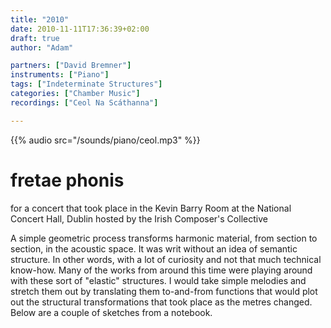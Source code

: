 ```yaml
---
title: "2010"
date: 2010-11-11T17:36:39+02:00
draft: true
author: "Adam"

partners: ["David Bremner"]
instruments: ["Piano"]
tags: ["Indeterminate Structures"]
categories: ["Chamber Music"]
recordings: ["Ceol Na Scáthanna"]

---
```


{{% audio src="/sounds/piano/ceol.mp3" %}}

<p>
<h1> fretae phonis </h1>
for a concert that took place in the Kevin Barry Room at the National Concert Hall, Dublin hosted by the Irish Composer's Collective<br>

A simple geometric process transforms harmonic material, from section to section, in the acoustic space. It was writ without an idea of semantic structure. In other words, with a lot of curiosity and not that much technical know-how. Many of the works from around this time were playing around with these sort of "elastic" structures. I would take simple melodies and stretch them out by translating them to-and-from functions that would plot out the structural transformations that took place as the metres changed. Below are a couple of sketches from a notebook.

</p>
